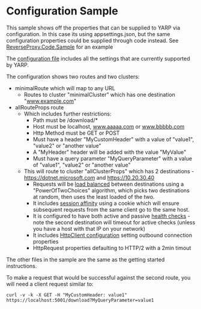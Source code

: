 # Configuration Sample

This sample shows off the properties that can be supplied to YARP via configuration. In this case its using appsettings.json, but the same configuration properties could be supplied through code instead. See [ReverseProxy.Code.Sample](../ReverseProxy.Code.Sample) for an example

The [configuration file](appsettings.json) includes all the settings that are currently supported by YARP.

The configuration shows two routes and two clusters:
- minimalRoute which will map to any URL
  - Routes to cluster "minimalCluster" which has one destination "www.example.com"
- allRouteProps route
  - Which includes further restrictions:
    - Path must be /download/*
    - Host must be localhost, www.aaaaa.com or www.bbbbb.com
    - Http Method must be GET or POST
    - Must have a header "MyCustomHeader" with a value of "value1", "value2" or "another value"
    - A "MyHeader" header will be added with the value "MyValue"
    - Must have a query parameter "MyQueryParameter" with a value of "value1", "value2" or "another value"
  - This will route to cluster "allClusterProps" which has 2 destinations - https://dotnet.microsoft.com and https://10.20.30.40 
    - Requests will be [load balanced](https://learn.microsoft.com/aspnet/core/fundamentals/servers/yarp/load-balancing) between destinations using a "PowerOfTwoChoices" algorithm, which picks two destinations at random, then uses the least loaded of the two.
    - It includes [session affinity](https://learn.microsoft.com/aspnet/core/fundamentals/servers/yarp/session-affinity) using a cookie which will ensure subsequent requests from the same client go to the same host.
    - It is configured to have both active and passive [health checks](https://learn.microsoft.com/aspnet/core/fundamentals/servers/yarp/dests-health-checks) - note the second destination will timeout for active checks (unless you have a host with that IP on your network)
    - It includes [HttpClient configuration](https://learn.microsoft.com/aspnet/core/fundamentals/servers/yarp/http-client-config) setting outbound connection properties
    - HttpRequest properties defaulting to HTTP/2 with a 2min timout

The other files in the sample are the same as the getting started instructions.

To make a request that would be successful against the second route, you will need a client request similar to:

```
curl -v -k -X GET -H "MyCustomHeader: value1" https://localhost:5001/download?MyQueryParameter=value1
```

